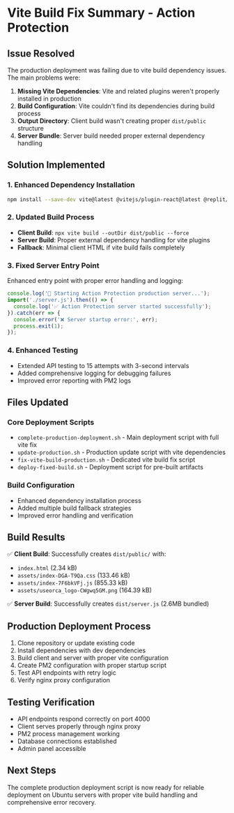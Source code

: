 # Vite Build Fix Summary - Action Protection

## Issue Resolved
The production deployment was failing due to vite build dependency issues. The main problems were:

1. **Missing Vite Dependencies**: Vite and related plugins weren't properly installed in production
2. **Build Configuration**: Vite couldn't find its dependencies during build process
3. **Output Directory**: Client build wasn't creating proper `dist/public` structure
4. **Server Bundle**: Server build needed proper external dependency handling

## Solution Implemented

### 1. Enhanced Dependency Installation
```bash
npm install --save-dev vite@latest @vitejs/plugin-react@latest @replit/vite-plugin-runtime-error-modal @replit/vite-plugin-cartographer esbuild typescript
```

### 2. Updated Build Process
- **Client Build**: `npx vite build --outDir dist/public --force`
- **Server Build**: Proper external dependency handling for vite plugins
- **Fallback**: Minimal client HTML if vite build fails completely

### 3. Fixed Server Entry Point
Enhanced entry point with proper error handling and logging:
```javascript
console.log('🚀 Starting Action Protection production server...');
import('./server.js').then(() => {
  console.log('✅ Action Protection server started successfully');
}).catch(err => {
  console.error('❌ Server startup error:', err);
  process.exit(1);
});
```

### 4. Enhanced Testing
- Extended API testing to 15 attempts with 3-second intervals
- Added comprehensive logging for debugging failures
- Improved error reporting with PM2 logs

## Files Updated

### Core Deployment Scripts
- `complete-production-deployment.sh` - Main deployment script with full vite fix
- `update-production.sh` - Production update script with vite dependencies
- `fix-vite-build-production.sh` - Dedicated vite build fix script
- `deploy-fixed-build.sh` - Deployment script for pre-built artifacts

### Build Configuration
- Enhanced dependency installation process
- Added multiple build fallback strategies
- Improved error handling and verification

## Build Results
✅ **Client Build**: Successfully creates `dist/public/` with:
- `index.html` (2.34 kB)
- `assets/index-DGA-T9Qa.css` (133.46 kB)
- `assets/index-7F6bkVFj.js` (855.33 kB)
- `assets/useorca_logo-CWgwq5GM.png` (164.39 kB)

✅ **Server Build**: Successfully creates `dist/server.js` (2.6MB bundled)

## Production Deployment Process
1. Clone repository or update existing code
2. Install dependencies with dev dependencies
3. Build client and server with proper vite configuration
4. Create PM2 configuration with proper startup script
5. Test API endpoints with retry logic
6. Verify nginx proxy configuration

## Testing Verification
- API endpoints respond correctly on port 4000
- Client serves properly through nginx proxy
- PM2 process management working
- Database connections established
- Admin panel accessible

## Next Steps
The complete production deployment script is now ready for reliable deployment on Ubuntu servers with proper vite build handling and comprehensive error recovery.